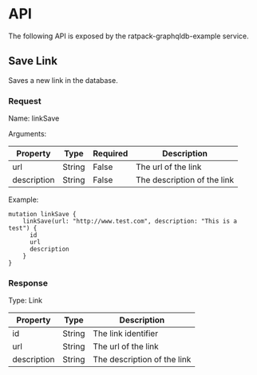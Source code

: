 # API
The following API is exposed by the ratpack-graphqldb-example service.

## Save Link
Saves a new link in the database.

### Request
Name: linkSave

Arguments:

| Property    | Type   | Required | Description                 |
|-------------|--------|----------|-----------------------------|
| url         | String | False    | The url of the link         |
| description | String | False    | The description of the link |

Example:

    mutation linkSave {
        linkSave(url: "http://www.test.com", description: "This is a test") {
          id
          url
          description
        }
    }
    
### Response
Type: Link

| Property    | Type   | Description                 |
|-------------|--------|-----------------------------|
| id          | String | The link identifier         |
| url         | String | The url of the link         |
| description | String | The description of the link |